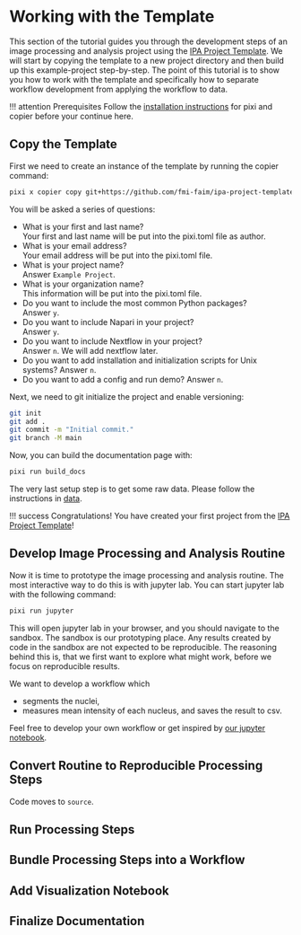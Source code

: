 # Working with the Template
This section of the tutorial guides you through the development steps of an image processing and analysis project using the [IPA Project Template](https://fmi-faim.github.io/ipa-project-template/). We will start by copying the template to a new project directory and then build up this example-project step-by-step. The point of this tutorial is to show you how to work with the template and specifically how to separate workflow development from applying the workflow to data.

!!! attention Prerequisites
    Follow the [installation instructions](https://fmi-faim.github.io/ipa-project-template/) for pixi and copier before your continue here.

## Copy the Template
First we need to create an instance of the template by running the copier command:

```bash
pixi x copier copy git+https://github.com/fmi-faim/ipa-project-template example-project
```

You will be asked a series of questions:

* What is your first and last name?</br>
    Your first and last name will be put into the pixi.toml file as author.
* What is your email address?</br>
    Your email address will be put into the pixi.toml file.
* What is your project name?</br>
    Answer `Example Project`.
* What is your organization name?</br>
    This information will be put into the pixi.toml file.
* Do you want to include the most common Python packages?</br>
    Answer `y`.
* Do you want to include Napari in your project?</br>
    Answer `y`.
* Do you want to include Nextflow in your project?</br>
    Answer `n`. We will add nextflow later.
* Do you want to add installation and initialization scripts for Unix systems?
    Answer `n`.
* Do you want to add a config and run demo?
    Answer `n`.

Next, we need to git initialize the project and enable versioning:
```bash
git init
git add .
git commit -m "Initial commit."
git branch -M main
```

Now, you can build the documentation page with:
```bash
pixi run build_docs
```

The very last setup step is to get some raw data. Please follow the instructions in [data](../data.md).

!!! success
    Congratulations! You have created your first project from the [IPA Project Template](https://fmi-faim.github.io/ipa-project-template/)!

## Develop Image Processing and Analysis Routine
Now it is time to prototype the image processing and analysis routine. The most interactive way to do this is with jupyter lab. You can start jupyter lab with the following command:

```bash
pixi run jupyter
```

This will open jupyter lab in your browser, and you should navigate to the sandbox. The sandbox is our prototyping place. Any results created by code in the sandbox are not expected to be reproducible. The reasoning behind this is, that we first want to explore what might work, before we focus on reproducible results.

We want to develop a workflow which

* segments the nuclei,
* measures mean intensity of each nucleus, and saves the result to csv.

Feel free to develop your own workflow or get inspired by [our jupyter notebook](https://github.com/fmi-faim/example-project/blob/85e6c52a8dd4f6349e11c9588f570a6f8cebd805/sandbox/Prototype-Image-Analysis.ipynb).

## Convert Routine to Reproducible Processing Steps
Code moves to `source`.

## Run Processing Steps

## Bundle Processing Steps into a Workflow

## Add Visualization Notebook

## Finalize Documentation
